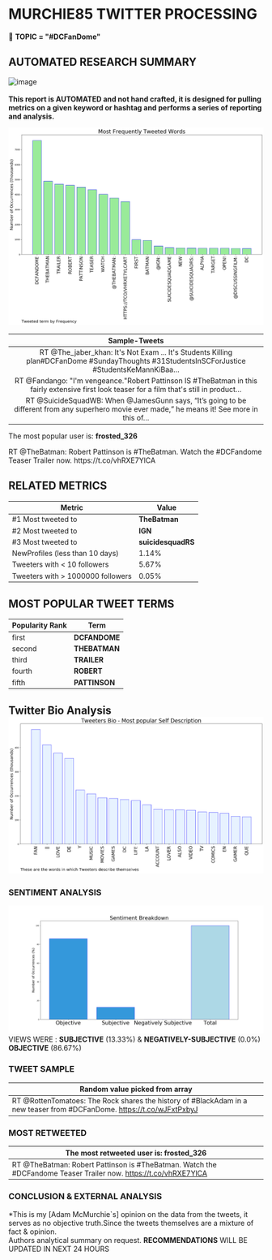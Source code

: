 # MURCHIE85 TWITTER PROCESSING 
&#x1F34E; **TOPIC = "#DCFanDome"**

## AUTOMATED RESEARCH SUMMARY

![image](https://marketingplatform.google.com/about/static/images/gmp/analytics-smb-benefit.jpg)
<br></br>
<b> This report is AUTOMATED and not hand crafted, it is designed for pulling metrics on a given keyword or hashtag and performs a series of reporting and analysis.</b>



![image](TWEETS.png)



|                **Sample-Tweets**        |
| :-------------: |
| RT @The_jaber_khan: It's Not Exam ... It's Students Killing plan#DCFanDome #SundayThoughts #31StudentsInSCForJustice #StudentsKeMannKiBaa… |
| RT @Fandango: "I'm vengeance."Robert Pattinson IS #TheBatman in this fairly extensive first look teaser for a film that's still in product… |
| RT @SuicideSquadWB: When @JamesGunn says, “It’s going to be different from any superhero movie ever made,” he means it! See more in this of… |

The most popular user is: **frosted_326**
<div class="alert alert-block alert-danger"> RT @TheBatman: Robert Pattinson is #TheBatman. Watch the #DCFandome Teaser Trailer now. https://t.co/vhRXE7YlCA</div>

## RELATED METRICS<br>
| Metric | Value |
| ------------- | ------------- |
| #1 Most tweeted to  | **TheBatman** |
| #2 Most tweeted to  | **IGN** |
| #3 Most tweeted to  | **suicidesquadRS** |
| NewProfiles (less than 10 days) | 1.14%  |
| Tweeters with < 10 followers  | 5.67%|
| Tweeters with > 1000000 followers  | 0.05%  |



## MOST POPULAR TWEET TERMS 


| Popularity Rank  | Term |
| ------------- | ------------- |
| first  | **DCFANDOME**  |
| second  | **THEBATMAN**  |
| third  | **TRAILER** |
| fourth  | **ROBERT**  |
| fifth  | **PATTINSON**  |


## Twitter Bio Analysis![image](BIO.png)
### SENTIMENT ANALYSIS
![image](sentiment.png)
VIEWS WERE : **SUBJECTIVE**  (13.33%) & **NEGATIVELY-SUBJECTIVE** (0.0%) **OBJECTIVE** (86.67%)

### TWEET SAMPLE 
| Random value picked from array |
| ------------- |
|RT @RottenTomatoes: The Rock shares the history of #BlackAdam in a new teaser from #DCFanDome. https://t.co/wJFxtPxbyJ |

### MOST RETWEETED 

| The most retweeted user is: **frosted_326**  |
| ------------- |
| RT @TheBatman: Robert Pattinson is #TheBatman. Watch the #DCFandome Teaser Trailer now. https://t.co/vhRXE7YlCA |

### CONCLUSION & EXTERNAL ANALYSIS

*This is my [Adam McMurchie`s] opinion on the data from the tweets, it serves as no objective truth.Since the tweets themselves are a mixture of fact & opinion.<br>
Authors analytical summary on request.
**RECOMMENDATIONS** WILL BE UPDATED IN NEXT  24 HOURS <br>